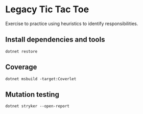 # Legacy Tic Tac Toe

Exercise to practice using heuristics to identify responsibilities.

## Install dependencies and tools

`dotnet restore`

## Coverage

`dotnet msbuild -target:Coverlet`

## Mutation testing

`dotnet stryker --open-report`

